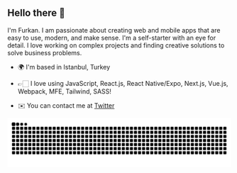 ## <div align="left">Hello there 👋</div>  
<p>I'm Furkan. I am passionate about creating web and mobile apps that are easy to use, modern, and make sense. I'm a self-starter with an eye for detail. I love working on complex projects and finding creative solutions to solve business problems.</p>

- 🌍 I'm based in Istanbul, Turkey

- 👉🏻 I love using JavaScript, React.js, React Native/Expo, Next.js, Vue.js, Webpack, MFE, Tailwind, SASS!

- ✉️ You can contact me at [Twitter](https://twitter.com/furkanulutasX)  
  
<img src="https://raw.githubusercontent.com/shahradelahi/shahradelahi/output/github-contribution-grid-snake-dark.svg#gh-dark-mode-only" align="left" />



